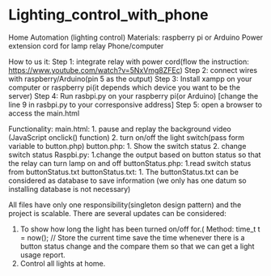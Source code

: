 # Lighting_control_with_phone
Home Automation (lighting control)
Materials: raspberry pi or Arduino
	    Power extension cord for lamp
	    relay
	    Phone/computer

How to us it:
Step 1: integrate relay with power cord(flow the instruction: https://www.youtube.com/watch?v=5NxVmg8ZFEc)
Step 2: connect wires with raspberry/Arduino(pin 5 as the output)
Step 3: Install xampp on your computer or raspberry pi(it depends which device you want to be the server)
Step 4: Run rasbpi.py on your raspberry pi(or Arduino) [change the line 9 in rasbpi.py to your corresponsive address]
Step 5: open a browser to access the main.html


Functionality:
 main.html: 1. pause and replay the background video (JavaScript onclick() function)
	     2. turn on/off the light switch(pass form variable to button.php) 
button.php: 1. Show the switch status
	     2. change switch status
Raspbi.py: 1.change the output based on button status so that the relay can turn lamp 	on and off
buttonStatus.php: 1.read switch status from buttonStatus.txt
buttonStatus.txt: 1. The buttonStatus.txt can be considered as database to save 	information (we only has one datum so installing database is not necessary)


All files have only one responsibility(singleton design pattern) and the project is scalable. There are several updates can be considered:
1. To show how long the light has been turned on/off for.(
Method: time_t t = now(); // Store the current time
save the time whenever there is a button status change and the compare them so that we can get a light usage report.
2. Control all lights at home.
	    

